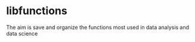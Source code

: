 # libfunctions
The aim is save and organize the functions most used in data analysis and data science
